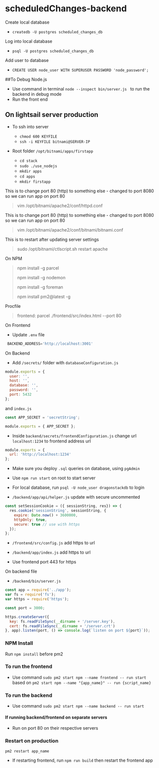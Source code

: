 # scheduledChanges-backend

Create local database
- `createdb -U postgres scheduled_changes_db`

Log into local database
- `psql -U postgres scheduled_changes_db`

Add user to database
- `CREATE USER node_user WITH SUPERUSER PASSWORD 'node_password';`

##To Debug Node.js
- Use command in terminal `node --inspect bin/server.js ` to run the backend in debug mode
- Run the front end

## On lightsail server production

- To ssh into server
    - `chmod 600 KEYFILE`
    - `ssh -i KEYFILE bitnami@SERVER-IP`
 
- Root folder `/opt/bitnami/apps/firstapp`
    - `cd stack`
    - `sudo ./use_nodejs`
    - `mkdir apps`
    - `cd apps`
    - `mkdir firstapp`

This is to change port 80 (http) to something else - changed to port 8080 so we can run app on port 80
> vim /opt/bitnami/apache2/conf/httpd.conf


This is to change port 80 (http) to something else - changed to port 8080 so we can run app on port 80
> vim /opt/bitnami/apache2/conf/bitnami/bitnami.conf


This is to restart after updating server settings
> sudo /opt/bitnami/ctlscript.sh restart apache

On NPM 
> npm install -g parcel
>
> npm install -g nodemon
>
> npm install -g foreman
>
> npm install pm2@latest -g

Procfile
> frontend: parcel ./frontend/src/index.html --port 80

On Frontend
- Update `.env` file 
```js
 BACKEND_ADDRESS='http://localhost:3001'
```

On Backend
- Add `/secrets/` folder with `databaseConfiguration.js`

```js
module.exports = {
  user: '',
  host: '',
  database: '',
  password: '',
  port: 5432
};
``` 

and `index.js` 

```js
const APP_SECRET = 'secretString';

module.exports = { APP_SECRET };
```

- Inside `backend/secrets/frontendConfiguration.js` change url `localhost:1234` to frontend address url
```js
module.exports = {
  url: 'http://localhost:1234'
};
```

- Make sure you deploy `.sql` queries on database, using `pgAdmin`

- Use `npm run start` on root to start server

- For local database, run `psql -U node_user dragonstackdb` to login

- `/backend/app/api/helper.js` update with secure uncommented

```js
const setSessionCookie = ({ sessionString, res}) => {
  res.cookie('sessionString', sessionString, {
    expire: Date.now() + 3600000,
    httpOnly: true,
    secure: true // use with https
  });
};
```

- `/frontend/src/config.js` add https to url

- `/backend/app/index.js` add https to url

- Use frontend port 443 for https

On backend file

- `/backend/bin/server.js`

```js
const app = require('../app');
var fs = require('fs');
var https = require('https');

const port = 3000;

https.createServer({
  key: fs.readFileSync(__dirname + '/server.key'),
  cert: fs.readFileSync(__dirname + '/server.crt')
}, app).listen(port, () => console.log(`listen on port ${port}`));
```

### NPM Install

Run `npm install` before pm2

### To run the frontend
- Use command `sudo pm2 start npm --name frontend -- run start` based on `pm2 start npm --name "{app_name}" -- run {script_name}`

### To run the backend
- Use command `sudo pm2 start npm --name backend -- run start`

#### If running backend/frontend on separate servers
- Run on port 80 on their respective servers 

### Restart on production

`pm2 restart app_name`

- If restarting frontend, run `npm run build` then restart the frontend app